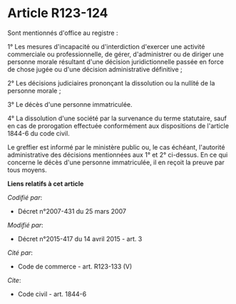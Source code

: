 # Article R123-124

Sont mentionnés d'office au registre :

1° Les mesures d'incapacité ou d'interdiction d'exercer une activité commerciale ou professionnelle, de gérer, d'administrer
ou de diriger une personne morale résultant d'une décision juridictionnelle passée en force de chose jugée ou d'une décision
administrative définitive ;

2° Les décisions judiciaires prononçant la dissolution ou la nullité de la personne morale ;

3° Le décès d'une personne immatriculée.

4° La dissolution d'une société par la survenance du terme statutaire, sauf en cas de prorogation effectuée conformément aux
dispositions de l'article 1844-6 du code civil. 

Le greffier est informé par le ministère public ou, le cas échéant, l'autorité administrative des décisions mentionnées aux
1° et 2° ci-dessus. En ce qui concerne le décès d'une personne immatriculée, il en reçoit la preuve par tous moyens.

**Liens relatifs à cet article**

_Codifié par_:

  - Décret n°2007-431 du 25 mars 2007

_Modifié par_:

  - Décret n°2015-417 du 14 avril 2015 - art. 3

_Cité par_:

  - Code de commerce - art. R123-133 (V)

_Cite_:

  - Code civil - art. 1844-6
